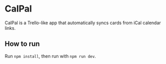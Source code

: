 # CalPal

CalPal is a Trello-like app that automatically syncs cards from iCal calendar links.

## How to run

Run `npm install`, then run with `npm run dev`.
